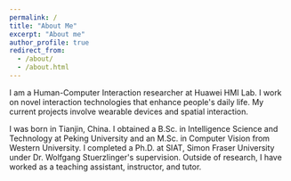 ```yaml
---
permalink: /
title: "About Me"
excerpt: "About me"
author_profile: true
redirect_from: 
  - /about/
  - /about.html
---
```


I am a Human-Computer Interaction researcher at Huawei HMI Lab. I work on novel interaction technologies that enhance people's daily life. My current projects involve wearable devices and spatial interaction.

I was born in Tianjin, China. I obtained a B.Sc. in Intelligence Science and Technology at Peking University and an M.Sc. in Computer Vision from Western University. I completed a Ph.D. at SIAT, Simon Fraser University under Dr. Wolfgang Stuerzlinger's supervision. Outside of research, I have worked as a teaching assistant, instructor, and tutor.
